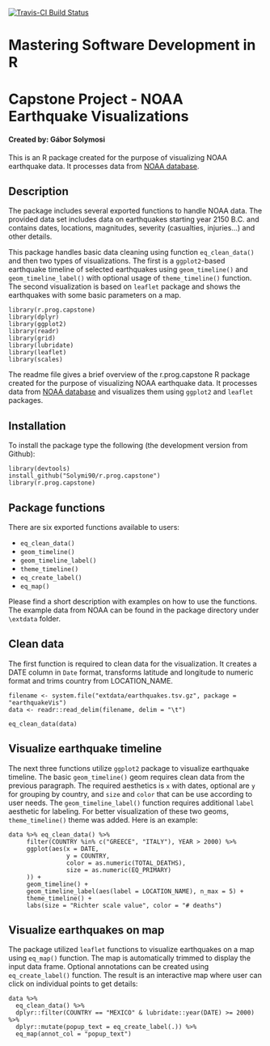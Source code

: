 [![Travis-CI Build Status](https://travis-ci.org/Solymi90/r.prog.capstone.svg?branch=master)](https://travis-ci.org/Solymi90/r.prog.capstone)

# Mastering Software Development in R 
# Capstone Project - NOAA Earthquake Visualizations
#### Created by: Gábor Solymosi   

This is an R package created for the purpose of visualizing NOAA earthquake data. It processes data from [NOAA database](https://www.ngdc.noaa.gov/nndc/struts/form?t=101650&s=1&d=1). 

## Description

The package includes several exported functions to handle NOAA data. The provided data set includes data on earthquakes starting year 2150 B.C. and contains dates, locations, magnitudes, severity (casualties, injuries...) and other details. 

This package handles basic data cleaning using function `eq_clean_data()` and then two types of visualizations. The first is a `ggplot2`-based earthquake timeline of selected earthquakes using `geom_timeline()` and `geom_timeline_label()` with optional usage of `theme_timeline()` function. The second visualization is based on `leaflet` package and shows the earthquakes with some basic parameters on a map.

```{r, echo = FALSE, include = FALSE}
library(r.prog.capstone)
library(dplyr)
library(ggplot2)
library(readr)
library(grid)
library(lubridate)
library(leaflet)
library(scales)
```

The readme file gives a brief overview of the r.prog.capstone R package created for the purpose of visualizing NOAA earthquake data. It processes data from [NOAA database](https://www.ngdc.noaa.gov/nndc/struts/form?t=101650&s=1&d=1) and visualizes them using `ggplot2` and `leaflet` packages. 

## Installation

To install the package type the following (the development version from Github):

```
library(devtools)
install_github("Solymi90/r.prog.capstone")
library(r.prog.capstone)
```

## Package functions

There are six exported functions available to users:

- `eq_clean_data()`
- `geom_timeline()`
- `geom_timeline_label()`
- `theme_timeline()`
- `eq_create_label()`
- `eq_map()`

Please find a short description with examples on how to use the functions. The example data from NOAA can be found in the package directory under `\extdata` folder.

## Clean data

The first function is required to clean data for the visualization. It creates a DATE column in `Date` format, transforms latitude and longitude to numeric format and trims country from LOCATION_NAME.

```{r eq_read_example, message = FALSE}
filename <- system.file("extdata/earthquakes.tsv.gz", package = "earthquakeVis")
data <- readr::read_delim(filename, delim = "\t")

eq_clean_data(data)
```

## Visualize earthquake timeline

The next three functions utilize `ggplot2` package to visualize earthquake timeline. The basic `geom_timeline()` geom requires clean data from the previous paragraph. The required aesthetics is `x` with dates, optional are `y` for grouping by country, and `size` and `color` that can be use according to user needs. The `geom_timeline_label()` function requires additional `label` aesthetic for labeling. For better visualization of these two geoms, `theme_timeline()` theme was added. Here is an example:

```{r eq_timeline_example, fig.width = 7, fig.height = 4}
data %>% eq_clean_data() %>%
     filter(COUNTRY %in% c("GREECE", "ITALY"), YEAR > 2000) %>%
     ggplot(aes(x = DATE,
                y = COUNTRY,
                color = as.numeric(TOTAL_DEATHS),
                size = as.numeric(EQ_PRIMARY)
     )) +
     geom_timeline() +
     geom_timeline_label(aes(label = LOCATION_NAME), n_max = 5) +
     theme_timeline() +
     labs(size = "Richter scale value", color = "# deaths")
```

## Visualize earthquakes on map

The package utilized `leaflet` functions to visualize earthquakes on a map using `eq_map()` function. The map is automatically trimmed to display the input data frame. Optional annotations can be created using `eq_create_label()` function. The result is an interactive map where user can click on individual points to get details:

```{r eq_map_example, fig.width = 7, fig.height = 4}
data %>% 
  eq_clean_data() %>% 
  dplyr::filter(COUNTRY == "MEXICO" & lubridate::year(DATE) >= 2000) %>% 
  dplyr::mutate(popup_text = eq_create_label(.)) %>% 
  eq_map(annot_col = "popup_text")
```
